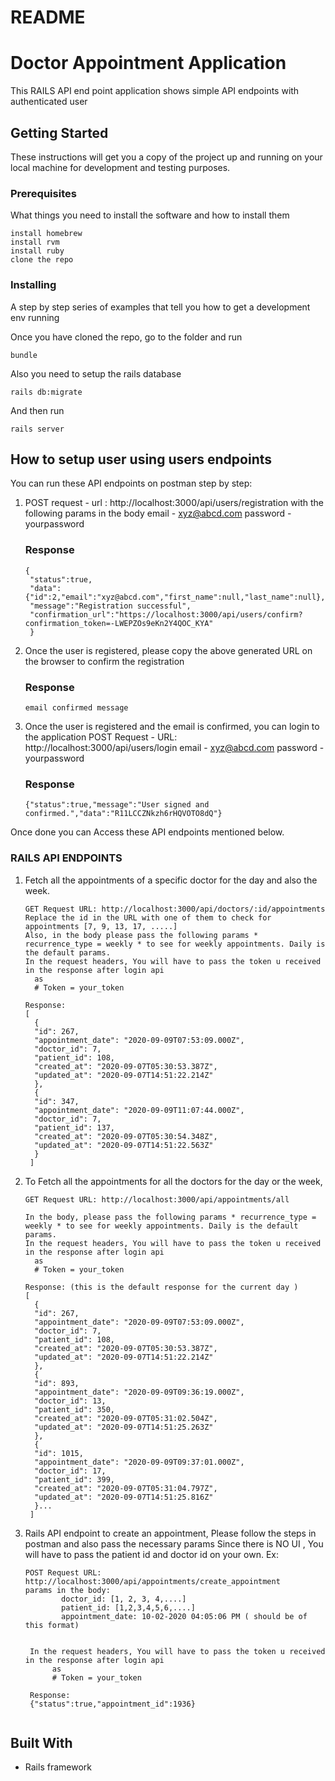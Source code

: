 # README

# Doctor Appointment Application

This RAILS API end point application shows simple API endpoints with authenticated user

## Getting Started

These instructions will get you a copy of the project up and running on your local machine for development and testing purposes. 

### Prerequisites

What things you need to install the software and how to install them

```
install homebrew
install rvm
install ruby
clone the repo
```

### Installing

A step by step series of examples that tell you how to get a development env running

Once you have cloned the repo, go to the folder and run

```
bundle
```
Also you need to setup the rails database
```
rails db:migrate
```
And then run

```
rails server
```

## How to setup user using users endpoints

You can run these API endpoints on postman step by step:

1. POST request - url : http://localhost:3000/api/users/registration with the following params in the body
   email - xyz@abcd.com
   password - yourpassword
   
   ### Response
   ```
   {
    "status":true,
    "data":{"id":2,"email":"xyz@abcd.com","first_name":null,"last_name":null},
    "message":"Registration successful",
    "confirmation_url":"https://localhost:3000/api/users/confirm?confirmation_token=-LWEPZOs9eKn2Y4QOC_KYA"
    }
   ```
2. Once the user is registered, please copy the above generated URL on the browser to confirm the registration
    ### Response
    ```
    email confirmed message
    ```
3. Once the user is registered and the email is confirmed, you can login to the application
    POST Request - URL: http://localhost:3000/api/users/login
    email - xyz@abcd.com
    password - yourpassword
    
    ### Response
    ```
    {"status":true,"message":"User signed and confirmed.","data":"R11LCCZNkzh6rHQVOTO8dQ"}
    ```
    
 Once done you can Access these API endpoints mentioned below.
 
### RAILS API ENDPOINTS
1. Fetch all the appointments of a specific doctor for the day and also the week.
    ```
    GET Request URL: http://localhost:3000/api/doctors/:id/appointments
    Replace the id in the URL with one of them to check for appointments [7, 9, 13, 17, .....]
    Also, in the body please pass the following params * recurrence_type = weekly * to see for weekly appointments. Daily is the default params.
    In the request headers, You will have to pass the token u received in the response after login api
      as 
      # Token = your_token
    
    Response:
    [
      {
      "id": 267,
      "appointment_date": "2020-09-09T07:53:09.000Z",
      "doctor_id": 7,
      "patient_id": 108,
      "created_at": "2020-09-07T05:30:53.387Z",
      "updated_at": "2020-09-07T14:51:22.214Z"
      },
      {
      "id": 347,
      "appointment_date": "2020-09-09T11:07:44.000Z",
      "doctor_id": 7,
      "patient_id": 137,
      "created_at": "2020-09-07T05:30:54.348Z",
      "updated_at": "2020-09-07T14:51:22.563Z"
      }
     ]
     ```
 2. To Fetch all the appointments for all the doctors for the day or the week, 
    
    ```
    GET Request URL: http://localhost:3000/api/appointments/all
    
    In the body, please pass the following params * recurrence_type = weekly * to see for weekly appointments. Daily is the default params.
    In the request headers, You will have to pass the token u received in the response after login api
      as 
      # Token = your_token
    
    Response: (this is the default response for the current day )
    [
      {
      "id": 267,
      "appointment_date": "2020-09-09T07:53:09.000Z",
      "doctor_id": 7,
      "patient_id": 108,
      "created_at": "2020-09-07T05:30:53.387Z",
      "updated_at": "2020-09-07T14:51:22.214Z"
      },
      {
      "id": 893,
      "appointment_date": "2020-09-09T09:36:19.000Z",
      "doctor_id": 13,
      "patient_id": 350,
      "created_at": "2020-09-07T05:31:02.504Z",
      "updated_at": "2020-09-07T14:51:25.263Z"
      },
      {
      "id": 1015,
      "appointment_date": "2020-09-09T09:37:01.000Z",
      "doctor_id": 17,
      "patient_id": 399,
      "created_at": "2020-09-07T05:31:04.797Z",
      "updated_at": "2020-09-07T14:51:25.816Z"
      }...
     ]
    
    ```
    
  3. Rails API endpoint to create an appointment, 
      Please follow the steps in postman and also pass the necessary params
      Since there is NO UI , You will have to pass the patient id and doctor id on your own.
      Ex: 
      ```
      POST Request URL: http://localhost:3000/api/appointments/create_appointment
      params in the body: 
              doctor_id: [1, 2, 3, 4,....]
              patient_id: [1,2,3,4,5,6,....]
              appointment_date: 10-02-2020 04:05:06 PM ( should be of this format)
             
             
       In the request headers, You will have to pass the token u received in the response after login api
            as 
            # Token = your_token
              
       Response:
       {"status":true,"appointment_id":1936}
       
       ```
  
## Built With

* Rails framework



